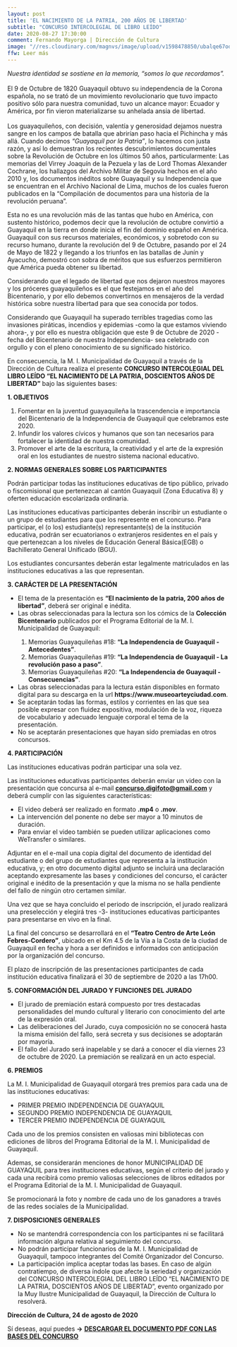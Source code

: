 ```yaml
---
layout: post
title: 'EL NACIMIENTO DE LA PATRIA, 200 AÑOS DE LIBERTAD'
subtitle: "CONCURSO INTERCOLEGIAL DE LIBRO LEÍDO"
date: 2020-08-27 17:30:00
comment: Fernando Mayorga | Dirección de Cultura
image: "//res.cloudinary.com/magnvs/image/upload/v1598478850/ubalqe67odchij5atjyc.jpg"
ffw: Leer más
---
```


*Nuestra identidad se sostiene en la memoria, “somos lo que recordamos”.*<br /><br/>El 9 de Octubre de 1820 Guayaquil obtuvo su independencia de la Corona española, no se trató de un movimiento revolucionario que tuvo impacto positivo sólo para nuestra comunidad, tuvo un alcance mayor: Ecuador y América, por fin vieron materializarse su anhelada ansia de libertad.<br /><br/>Los guayaquileños, con decisión, valentía y generosidad dejamos nuestra sangre en los campos de batalla que abrirían paso hacia el Pichincha y más allá. Cuando decimos *“Guayaquil por la Patria”*, lo hacemos con justa razón, y así lo demuestran los recientes descubrimientos documentales sobre la Revolución de Octubre en los últimos 50 años, particularmente: Las memorias del Virrey Joaquín de la Pezuela y las de Lord Thomas Alexander Cochrane, los hallazgos del Archivo Militar de Segovia hechos en el año 2010 y, los documentos inéditos sobre Guayaquil y su Independencia que se encuentran en el Archivo Nacional de Lima, muchos de los cuales fueron publicados en la “Compilación de documentos para una historia de la revolución peruana”.

Esta no es una revolución más de las tantas que hubo en América, con sustento histórico, podemos decir que la revolución de octubre convirtió a Guayaquil en la tierra en donde inicia el fin del dominio español en América. Guayaquil con sus recursos materiales, económicos, y sobretodo con su recurso humano, durante la revolución del 9 de Octubre, pasando por el 24 de Mayo de 1822 y llegando a los triunfos en las batallas de Junín y Ayacucho, demostró con sobra de méritos que sus esfuerzos permitieron que América pueda obtener su libertad.

Considerando que el legado de libertad que nos dejaron nuestros mayores y los próceres guayaquileños es el que festejamos en el año del Bicentenario, y por ello debemos convertirnos en mensajeros de la verdad histórica sobre nuestra libertad para que sea conocida por todos.

Considerando que Guayaquil ha superado terribles tragedias como las invasiones piráticas, incendios y epidemias -como la que estamos viviendo ahora-, y por ello es nuestra obligación que este 9 de Octubre de 2020 -fecha del Bicentenario de nuestra Independencia- sea celebrado con orgullo y con el pleno conocimiento de su significado histórico.

En consecuencia, la M. I. Municipalidad de Guayaquil a través de la Dirección de Cultura realiza el presente **CONCURSO INTERCOLEGIAL DEL LIBRO LEÍDO “EL NACIMIENTO DE LA PATRIA, DOSCIENTOS AÑOS DE LIBERTAD”** bajo las siguientes bases:



**1. OBJETIVOS**

<div class="leftie">
<ol>
<li>Fomentar en la juventud guayaquileña la trascendencia e importancia del Bicentenario de la Independencia de Guayaquil que celebramos este 2020.</li>
<li>Infundir los valores cívicos y humanos que son tan necesarios para fortalecer la identidad de nuestra comunidad.</li>
<li>Promover el arte de la escritura, la creatividad y el arte de la expresión oral en los estudiantes de nuestro sistema nacional educativo.</li>
</ol>
</div>

**2. NORMAS GENERALES SOBRE LOS PARTICIPANTES**

Podrán participar todas las instituciones educativas de tipo público, privado o fiscomisional que pertenezcan al cantón Guayaquil (Zona Educativa 8) y oferten educación escolarizada ordinaria.

Las instituciones educativas participantes deberán inscribir un estudiante o un grupo de estudiantes para que los represente en el concurso. Para participar, el (o los) estudiante(s) representante(s) de la institución educativa, podrán ser ecuatorianos o extranjeros residentes en el país y que pertenezcan a los niveles de Educación General Básica(EGB) o Bachillerato General Unificado (BGU).

Los estudiantes concursantes deberán estar legalmente matriculados en las instituciones educativas a las que representan.

**3. CARÁCTER DE LA PRESENTACIÓN**

<div class="leftie">
<ul>
<li>El tema de la presentación es <b>“El nacimiento de la patria, 200 años de libertad”</b>, deberá ser original e inédita.</li>
<li>Las obras seleccionadas para la lectura son los cómics de la <b>Colección Bicentenario</b> publicados por el Programa Editorial de la M. I. Municipalidad de Guayaquil:</li>
<ol>
	<li>Memorias Guayaquileñas #18: <b>“La Independencia de Guayaquil - Antecedentes”</b>.</li>
	<li>Memorias Guayaquileñas #19: <b>“La Independencia de Guayaquil - La revolución paso a paso”</b>.</li>
	<li>Memorias Guayaquileñas #20: <b>“La Independencia de Guayaquil - Consecuencias”</b>.</li>
</ol>
<li>Las obras seleccionadas para la lectura están disponibles en formato digital para su descarga en la url <b>https://www.museoarteyciudad.com</b>.</li>
<li>Se aceptarán todas las formas, estilos y corrientes en las que sea posible expresar con fluidez expositiva, modulación de la voz, riqueza de vocabulario y adecuado lenguaje corporal el tema de la presentación.</li>
<li>No se aceptarán presentaciones que hayan sido premiadas en otros concursos.</li>
</ul>
</div>

**4. PARTICIPACIÓN**

Las instituciones educativas podrán participar una sola vez.

Las instituciones educativas participantes deberán enviar un video con la presentación que concursa al e-mail **concurso.digifoto@gmail.com** y deberá cumplir con las siguientes características:

<div class="leftie">
<ul>
<li>El video deberá ser realizado en formato <b>.mp4</b> o <b>.mov</b>.</li>
<li>La intervención del ponente no debe ser mayor a 10 minutos de duración.</li>
<li>Para enviar el video también se pueden utilizar aplicaciones como WeTransfer o similares.</li>
</ul>
</div>

Adjuntar en el e-mail una copia digital del documento de identidad del estudiante o del grupo de estudiantes que representa a la institución educativa, y; en otro documento digital adjunto se incluirá una declaración aceptando expresamente las bases y condiciones del concurso, el carácter original e inédito de la presentación y que la misma no se halla pendiente del fallo de ningún otro certamen similar.

Una vez que se haya concluido el periodo de inscripción, el jurado realizará una preselección y elegirá tres -3- instituciones educativas participantes para presentarse en vivo en la final.

La final del concurso se desarrollará en el **“Teatro Centro de Arte León Febres-Cordero”**, ubicado en el Km 4.5 de la Vía a la Costa de la ciudad de Guayaquil en fecha y hora a ser definidos e informados con anticipación por la organización del concurso.

El plazo de inscripción de las presentaciones participantes de cada institución educativa finalizará el 30 de septiembre de 2020 a las 17h00.


**5. CONFORMACIÓN DEL JURADO Y FUNCIONES DEL JURADO**

<div class="leftie">
<ul>
<li>El jurado de premiación estará compuesto por tres destacadas personalidades del mundo cultural y literario con conocimiento del arte de la expresión oral.</li>
<li>Las deliberaciones del Jurado, cuya composición no se conocerá hasta la misma emisión del fallo, será secreta y sus decisiones se adoptarán por mayoría.</li>
<li>El fallo del Jurado será inapelable y se dará a conocer el día viernes 23 de octubre de 2020. La premiación se realizará en un acto especial.</li>
</ul>
</div>

**6. PREMIOS**

La M. I. Municipalidad de Guayaquil otorgará tres premios para cada una de las instituciones educativas:

- PRIMER PREMIO INDEPENDENCIA DE GUAYAQUIL
- SEGUNDO PREMIO INDEPENDENCIA DE GUAYAQUIL
- TERCER PREMIO INDEPENDENCIA DE GUAYAQUIL

Cada uno de los premios consisten en valiosas mini bibliotecas con ediciones de libros del Programa Editorial de la M. I. Municipalidad de Guayaquil.

Ademas, se considerarán menciones de honor MUNICIPALIDAD DE GUAYAQUIL para tres instituciones educativas, según el criterio del jurado y cada una recibirá como premio valiosas selecciones de libros editados por el Programa Editorial de la M. I. Municipalidad de Guayaquil.

Se promocionará la foto y nombre de cada uno de los ganadores a través de las redes sociales de la Municipalidad.

**7. DISPOSICIONES GENERALES**

<div class="leftie">
<ul>
<li>No se mantendrá correspondencia con los participantes ni se facilitará información alguna relativa al seguimiento del concurso.</li>
<li>No podrán participar funcionarios de la M. I. Municipalidad de Guayaquil, tampoco integrantes del Comité Organizador del Concurso.</li>
<li>La participación implica aceptar todas las bases. En caso de algún contratiempo, de diversa índole que afecte la seriedad y organización del CONCURSO INTERCOLEGIAL DEL LIBRO LEÍDO “EL NACIMIENTO DE LA PATRIA, DOSCIENTOS AÑOS DE LIBERTAD”, evento organizado por la Muy Ilustre Municipalidad de Guayaquil, la Dirección de Cultura lo resolverá.</li>
</ul>
</div>

**Dirección de Cultura, 24 de agosto de 2020**

Sí deseas, aquí puedes <b>&#8594;</b> **[DESCARGAR EL DOCUMENTO PDF CON LAS BASES DEL CONCURSO](//cdn.filestackcontent.com/EszYJtOjStuJ5nYzqupC)**

